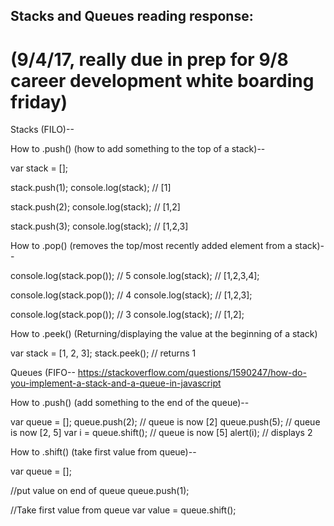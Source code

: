 ## Stacks and Queues reading response:
# (9/4/17, really due in prep for 9/8 career development white boarding friday)


Stacks (FILO)--

How to .push() (how to add something to the top of a stack)--

var stack = [];

stack.push(1);
console.log(stack); // [1]

stack.push(2);
console.log(stack); // [1,2]

stack.push(3);
console.log(stack); // [1,2,3]


How to .pop() (removes the top/most recently added element from a stack)--


console.log(stack.pop()); //  5
console.log(stack); // [1,2,3,4];

console.log(stack.pop()); //  4
console.log(stack); // [1,2,3];

console.log(stack.pop()); //  3
console.log(stack); // [1,2];

How to .peek() (Returning/displaying the value at the beginning of a stack)

var stack = [1, 2, 3];
stack.peek();
// returns 1

Queues (FIFO--
  https://stackoverflow.com/questions/1590247/how-do-you-implement-a-stack-and-a-queue-in-javascript

  How to .push() (add something to the end of the queue)--

  var queue = [];
  queue.push(2);         // queue is now [2]
  queue.push(5);         // queue is now [2, 5]
  var i = queue.shift(); // queue is now [5]
  alert(i);              // displays 2


  How to .shift() (take first value from queue)--

  var queue = [];

//put value on end of queue
queue.push(1);

//Take first value from queue
var value = queue.shift();
